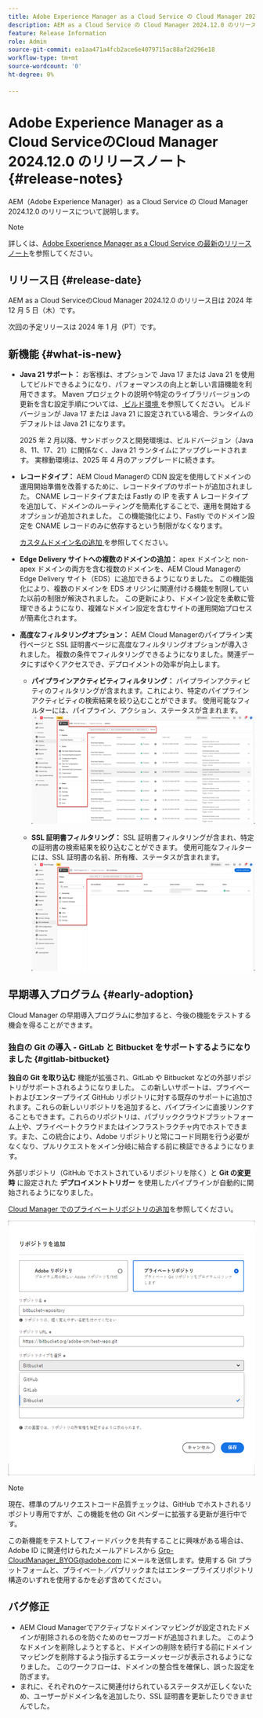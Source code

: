 ```yaml
---
title: Adobe Experience Manager as a Cloud Service の Cloud Manager 2024.12.0 のリリースノート
description: AEM as a Cloud Service の Cloud Manager 2024.12.0 のリリースについて説明します。
feature: Release Information
role: Admin
source-git-commit: ea1aa471a4fcb2ace6e4079715ac88af2d296e18
workflow-type: tm+mt
source-wordcount: '0'
ht-degree: 0%

---
```


# Adobe Experience Manager as a Cloud ServiceのCloud Manager 2024.12.0 のリリースノート {#release-notes}

AEM（Adobe Experience Manager）as a Cloud Service の Cloud Manager 2024.12.0 のリリースについて説明します。

>[!NOTE]
>
>詳しくは、[Adobe Experience Manager as a Cloud Service の最新のリリースノート](/help/release-notes/release-notes-cloud/release-notes-current.md)を参照してください。

## リリース日 {#release-date}

AEM as a Cloud ServiceのCloud Manager 2024.12.0 のリリース日は 2024 年 12 月 5 日（木）です。

次回の予定リリースは 2024 年 1 月（PT）です。

## 新機能 {#what-is-new}

* **Java 21 サポート：** お客様は、オプションで Java 17 または Java 21 を使用してビルドできるようになり、パフォーマンスの向上と新しい言語機能を利用できます。 Maven プロジェクトの説明や特定のライブラリバージョンの更新を含む設定手順については、[ ビルド環境 ](/help/implementing/cloud-manager/getting-access-to-aem-in-cloud/build-environment-details.md) を参照してください。 ビルドバージョンが Java 17 または Java 21 に設定されている場合、ランタイムのデフォルトは Java 21 になります。

  2025 年 2 月以降、サンドボックスと開発環境は、ビルドバージョン（Java 8、11、17、21）に関係なく、Java 21 ランタイムにアップグレードされます。 実稼動環境は、2025 年 4 月のアップグレードに続きます。

* **レコードタイプ：** AEM Cloud Managerの CDN 設定を使用してドメインの運用開始準備を改善するために、レコードタイプのサポートが追加されました。 CNAME レコードタイプまたは Fastly の IP を表す A レコードタイプを追加して、ドメインのルーティングを簡素化することで、運用を開始するオプションが追加されました。 この機能強化により、Fastly でのドメイン設定を CNAME レコードのみに依存するという制限がなくなります。

  [ カスタムドメイン名の追加 ](/help/implementing/cloud-manager/custom-domain-names/add-custom-domain-name.md) を参照してください。<!-- CMGR-63076 -->

* **Edge Delivery サイトへの複数のドメインの追加：** apex ドメインと non-apex ドメインの両方を含む複数のドメインを、AEM Cloud ManagerのEdge Delivery サイト（EDS）に追加できるようになりました。 この機能強化により、複数のドメインを EDS オリジンに関連付ける機能を制限していた以前の制限が解決されました。 この更新により、ドメイン設定を柔軟に管理できるようになり、複雑なドメイン設定を含むサイトの運用開始プロセスが簡素化されます。<!-- CMGR-63007 -->

* **高度なフィルタリングオプション：** AEM Cloud Managerのパイプライン実行ページと SSL 証明書ページに高度なフィルタリングオプションが導入されました。 複数の条件でフィルタリングできるようになりました。関連データにすばやくアクセスでき、デプロイメントの効率が向上します。<!-- CMGR-26263 -->

   * **パイプラインアクティビティフィルタリング：** パイプラインアクティビティのフィルタリングが含まれます。これにより、特定のパイプラインアクティビティの検索結果を絞り込むことができます。 使用可能なフィルターには、パイプライン、アクション、ステータスが含まれます。
     ![ パイプラインアクティビティフィルタリング ](/help/implementing/cloud-manager/assets/filters-pipeline.png)


   * **SSL 証明書フィルタリング：** SSL 証明書フィルタリングが含まれ、特定の証明書の検索結果を絞り込むことができます。 使用可能なフィルターには、SSL 証明書の名前、所有権、ステータスが含まれます。
     ![SSL 証明書フィルタリング ](/help/implementing/cloud-manager/assets/filters-ssl-certificates.png)

## 早期導入プログラム {#early-adoption}

Cloud Manager の早期導入プログラムに参加すると、今後の機能をテストする機会を得ることができます。

### 独自の Git の導入 - GitLab と Bitbucket をサポートするようになりました {#gitlab-bitbucket}

<!-- BOTH CS & AMS -->

**独自の Git を取り込む** 機能が拡張され、GitLab や Bitbucket などの外部リポジトリがサポートされるようになりました。 この新しいサポートは、プライベートおよびエンタープライズ GitHub リポジトリに対する既存のサポートに追加されます。これらの新しいリポジトリを追加すると、パイプラインに直接リンクすることもできます。これらのリポジトリは、パブリッククラウドプラットフォーム上や、プライベートクラウドまたはインフラストラクチャ内でホストできます。また、この統合により、Adobe リポジトリと常にコード同期を行う必要がなくなり、プルリクエストをメイン分岐に結合する前に検証できるようになります。

外部リポジトリ（GitHub でホストされているリポジトリを除く）と **Git の変更時** に設定された **デプロイメントトリガー** を使用したパイプラインが自動的に開始されるようになりました。

[Cloud Manager でのプライベートリポジトリの追加](/help/implementing/cloud-manager/managing-code/external-repositories.md)を参照してください。

![リポジトリを追加ダイアログボックス](/help/implementing/cloud-manager/release-notes/assets/repositories-add-release-notes.png)

>[!NOTE]
>
>現在、標準のプルリクエストコード品質チェックは、GitHub でホストされるリポジトリ専用ですが、この機能を他の Git ベンダーに拡張する更新が進行中です。

この新機能をテストしてフィードバックを共有することに興味がある場合は、Adobe ID に関連付けられたメールアドレスから [Grp-CloudManager_BYOG@adobe.com](mailto:Grp-CloudManager_BYOG@adobe.com) にメールを送信します。使用する Git プラットフォームと、プライベート／パブリックまたはエンタープライズリポジトリ構造のいずれを使用するかを必ず含めてください。

## バグ修正

* AEM Cloud Managerでアクティブなドメインマッピングが設定されたドメインが削除されるのを防ぐためのセーフガードが追加されました。 このようなドメインを削除しようとすると、ドメインの削除を続行する前にドメインマッピングを削除するよう指示するエラーメッセージが表示されるようになりました。 このワークフローは、ドメインの整合性を確保し、誤った設定を防ぎます。<!-- CMGR-63033 -->
* まれに、それぞれのケースに関連付けられているステータスが正しくないため、ユーザーがドメイン名を追加したり、SSL 証明書を更新したりできませんでした。<!-- CMGR-62816 -->


<!-- ## Known issues {#known-issues} -->
